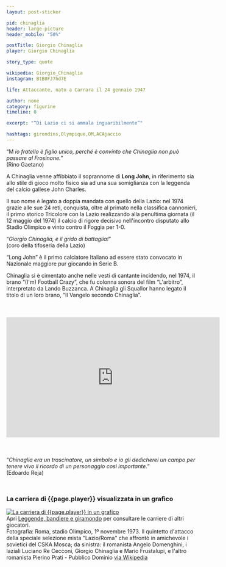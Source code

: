 ```yaml
---
layout: post-sticker

pid: chinaglia
header: large-picture
header_mobile: "50%"

postTitle: Giorgio Chinaglia
player: Giorgio Chinaglia

story_type: quote

wikipedia: Giorgio_Chinaglia
instagram: BtB0FJ7hd7E

life: Attaccante, nato a Carrara il 24 gennaio 1947

author: none
category: figurine
timeline: 0

excerpt: "“Di Lazio ci si ammala inguaribilmente”"

hashtags: girondins,Olympique,OM,ACAjaccio
---
```

“M _io fratello è figlio unico, perché è convinto che Chinaglia non può passare al Frosinone._”  
(Rino Gaetano)

A Chinaglia venne affibbiato il soprannome di **Long John**, in riferimento sia allo stile di gioco molto fisico sia ad una sua somiglianza con la leggenda del calcio gallese John Charles.

Il suo nome è legato a doppia mandata con quello della Lazio: nel 1974 grazie alle sue 24 reti, conquista, oltre al primato nella classifica cannonieri, il primo storico Tricolore con la Lazio realizzando alla penultima giornata (il 12 maggio del 1974) il calcio di rigore decisivo nell'incontro disputato allo Stadio Olimpico e vinto contro il Foggia per 1-0.

“_Giorgio Chinaglia, è il grido di battaglia!_”  
(coro della tifoseria della Lazio)

“Long John” è il primo calciatore Italiano ad essere stato convocato in Nazionale maggiore pur giocando in Serie B.

Chinaglia si è cimentato anche nelle vesti di cantante incidendo, nel 1974, il brano “(I'm) Football Crazy”, che fu colonna sonora del film “L'arbitro”, interpretato da Lando Buzzanca. A Chinaglia gli Squallor hanno legato il titolo di un loro brano, “Il Vangelo secondo Chinaglia”.

<div class="text-center" style="margin-top:50px;margin-bottom:50px;">
  <div class="videoWrapper">
    <iframe width="560" height="315" src="https://www.youtube-nocookie.com/embed/JyvDCIlYpqs" frameborder="0" allow="accelerometer; autoplay; encrypted-media; gyroscope; picture-in-picture" allowfullscreen></iframe>
  </div>
</div>

“_Chinaglia era un trascinatore, un simbolo e io gli dedicherei un campo per tenere vivo il ricordo di un personaggio così importante._”  
(Edoardo Reja)



<div style="margin-top: 50px;">
<h3>La carriera di {{page.player}} visualizzata in un grafico</h3>
<a href="/leggende-bandiere-e-giramondo" title="La carriera di {{page.player}} visualizzata in un grafico"><img class="responsive-img w100 border" src="{{site.baseurl}}/assets/pics/careers/{{page.pid}}.png" alt="La carriera di {{page.player}} in un grafico"/></a>
</div>
Apri <a href="/leggende-bandiere-e-giramondo" title="La carriera di {{page.player}} visualizzata in un grafico">Leggende, bandiere e giramondo</a> per consultare le carriere di altri giocatori.

<div class="post-disclaimer">Fotografia: Roma, stadio Olimpico, 1º novembre 1973. Il quintetto d'attacco della speciale selezione mista "Lazio/Roma" che affrontò in amichevole i sovietici del CSKA Mosca; da sinistra: il romanista Angelo Domenghini, i laziali Luciano Re Cecconi, Giorgio Chinaglia e Mario Frustalupi, e l'altro romanista Pierino Prati - Pubblico Dominio <a href="https://it.wikipedia.org/wiki/File:Mista_LazioRoma-CSKA_Mosca_-_1973_-_Domenghini,_Re_Cecconi,_Chinaglia,_Frustalupi_e_Prati.jpg" target="_blank">via Wikipedia</a>
</div>
